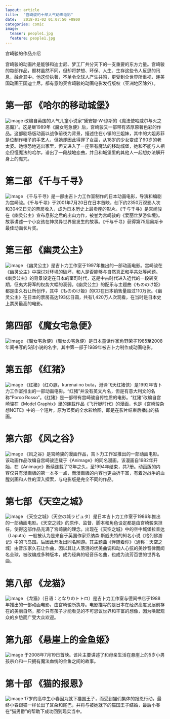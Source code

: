 ```yaml
---
layout: article
title:  "宫崎骏的十部人气动画电影"
date:   2018-01-02 01:07:50 +0800
categories: comic 
image:
  teaser: people1.jpg
  feature: people1.jpg
---
```

宫崎骏的作品介绍

宫崎骏的动画片是能够和迪士尼、梦工厂共分天下的一支重要的东方力量。宫崎骏的每部作品，题材虽然不同，但却将梦想、环保、人生、生存这些令人反思的讯息，融合其中。他这份执著，不单令全球人产生共鸣，更受到全世界所重视，连美国动画王国迪士尼，都有意购买宫崎骏的动画电影发行版权（亚洲地区除外）。

# 第一部 《哈尔的移动城堡》
![image](https://raw.githubusercontent.com/arstome/arstome.github.io/master/images/B1.jpg)
改编自英国的人气儿童小说家“黛安娜·W·琼斯的《魔法使哈威尔与火之恶魔》”。这是继1989年《魔女宅急便》后，宫崎骏又一部带有浓厚原著色彩的作品。这部剧场版动画以战争前夜为背景，描述住在小镇的三姐妹，其中的大姐苏菲是位制作帽子的手艺人，但她却因此得罪了女巫，从18岁的少女变成了90岁的老太婆。她惊恐地逃出家里，但又进入了一座带有魔法的移动城堡，她和不能与人相恋但懂魔法的哈尔，谱出了一段战地恋曲，并且和城堡里的其他人一起想办法解开身上的魔咒。

# 第二部 《千与千寻》
![image](https://raw.githubusercontent.com/arstome/arstome.github.io/master/images/B2.jpg)
《千与千寻》是一部由吉卜力工作室制作的日本动画电影，导演和编剧为宫崎骏。《千与千寻》于2001年7月20日在日本首映，创下约2350万观影人次和304亿日元的票房收入，成为日本历史上最卖座的影片。《千与千寻》是宫崎骏在《幽灵公主》宣布息影之后的出山力作，被誉为宫崎骏的《爱丽丝梦游仙境》。故事讲述一个小女孩在神灵异世界里发生的故事。《千与千寻》获得第75届奥斯卡最佳动画长片奖。

# 第三部 《幽灵公主》
![image](https://raw.githubusercontent.com/arstome/arstome.github.io/master/images/B3.jpg)
《幽灵公主》是吉卜力工作室于1997年推出的一部动画电影。宫崎骏在《幽灵公主》中探讨对环境的破坏，和人是否能够与自然真正和平共处等问题。《幽灵公主》的背景设定在日本的室町时代，这是中古时代进入近代的一段转变期，征夷大将军的权势大幅的衰弱。《幽灵公主》的配乐与主题曲《もののけ姫》都是由久石让所创作，其中《もののけ姫》的CD在日本销售量超过110万张。《幽灵公主》在日本的票房高达193亿日圆，共有1,420万人次观看，在当时是日本史上票房最高的电影。

# 第四部 《魔女宅急便》
![image](https://raw.githubusercontent.com/arstome/arstome.github.io/master/images/B4.jpg)
《魔女宅急便》（魔女の宅急便）是日本童话作家角野荣子1985至2008年间书写的5部小说的名字。其中第一部于1989年被吉卜力制作成动画电影。

# 第五部 《红猪》
![image](https://raw.githubusercontent.com/arstome/arstome.github.io/master/images/B5.jpg)
《红猪》（红の豚，kurenai no buta，港译飞天红猪侠）是1992年吉卜力工作室推出的一部动画电影。“红猪”并没有英文片名，但是有意大利文的名称“Porco Rosso”。《红猪》是一部带有宫崎骏自传性质的电影。“红猪”改编自宫崎骏在《Model Graphix》里的连载作品《飞行艇时代》的漫画，也是《宫崎骏杂想NOTE》中的一个短片，原为15页的全水彩绘图，即是在影片结束后播出的插画。

# 第六部 《风之谷》
![image](https://raw.githubusercontent.com/arstome/arstome.github.io/master/images/B6.jpg)
《风之谷》是宫崎骏的漫画作品，吉卜力工作室推出的一部动画电影。该动画作品改编自宫崎骏连载于《Animage》的同名漫画。该漫画自1982年开始，在《Animage》断续连载了12年之久，至1994年结束，共7册。动画版的内容仅只有漫画版的第一本多一点，而漫画版的内容也更曲折丰富，有着对战争的血腥刻画和人性的深入探索，与电影版是完全不同的作品。

# 第七部 《天空之城》
![image](https://raw.githubusercontent.com/arstome/arstome.github.io/master/images/B7.jpg)
《天空之城》（天空の城ラピュタ）是日本吉卜力工作室于1986年推出的一部动画电影。《天空之城》的原作、监督、脚本和角色设定都是由宫崎骏来担任，使得这部作品充满了宫崎骏的理念。出现在《天空之城》中的空中城堡拉普达（Laputa）一般被认为是来自于英国作家乔纳森·斯威夫特的知名小说《格列佛游记》中的飞岛国。后因此开发出同名网游。其主题曲《伴随着你》（通称：天空之城）由音乐家久石让作曲，因以其让人落泪的优美曲调和动人心弦的美妙音律而闻名全球，被改编成多种版本，成为经典的轻音乐名曲，也成为流芳百世的世界名曲。

# 第八部 《龙猫》
![image](https://raw.githubusercontent.com/arstome/arstome.github.io/master/images/B8.jpg)
《龙猫》（日语：となりのトトロ）是吉卜力工作室与德间书店于1988年推出的一部动画电影，由宫崎骏所执导。电影描写的是日本在经济高度发展前存在的美丽自然，那个只有孩子才能看见的不可思议世界和丰富的想像，因为唤起观众的乡愁而广受大众欢迎。

# 第九部 《悬崖上的金鱼姬》
![image](https://raw.githubusercontent.com/arstome/arstome.github.io/master/images/B9.jpg)
于2008年7月19日首映。该片主要讲述了和母亲生活在悬崖上的5岁小男孩宗介和一只拥有魔法血统的金鱼之间的故事。

# 第十部 《猫的报恩》
![image](https://raw.githubusercontent.com/arstome/arstome.github.io/master/images/B10.jpg)
17岁的高中生小春因为就下猫国王子，而受到猫们集体的报恩行动，最终小春跟猫一样长出了耳朵和尾巴，并将与被她就下的猫国王子结婚，最后小春在“猫男爵”的帮助下成功回到现实当中。
